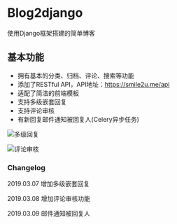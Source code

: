 # Blog2django #
使用Django框架搭建的简单博客
## 基本功能 ##
- 拥有基本的分类、归档、评论、搜索等功能
- 添加了RESTful API，API地址：https://smile2u.me/api
- 适配了简洁的前端模板
- 支持多级嵌套回复
- 支持评论审核
- 有新回复邮件通知被回复人(Celery异步任务)

![多级回复](https://i.loli.net/2019/03/08/5c822db9ba4a9.jpg)


![评论审核](https://i.loli.net/2019/03/08/5c826649e4534.jpg)

### Changelog ###
2019.03.07 增加多级嵌套回复

2019.03.08 增加评论审核功能

2019.03.09 邮件通知被回复人